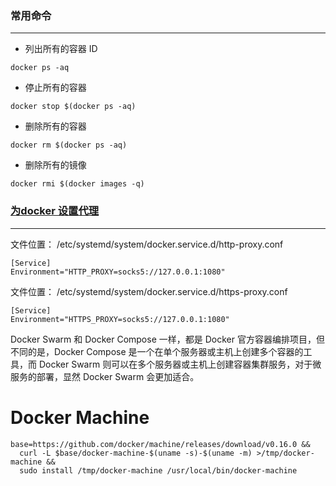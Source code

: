 ### 常用命令
---
- 列出所有的容器 ID
```
docker ps -aq
```
- 停止所有的容器
```
docker stop $(docker ps -aq)
```
- 删除所有的容器
```
docker rm $(docker ps -aq)
```
- 删除所有的镜像
```
docker rmi $(docker images -q)
```

### [为docker 设置代理](https://docs.docker.com/config/daemon/systemd/)
---
文件位置： /etc/systemd/system/docker.service.d/http-proxy.conf

```
[Service]
Environment="HTTP_PROXY=socks5://127.0.0.1:1080"
```
文件位置： /etc/systemd/system/docker.service.d/https-proxy.conf
```
[Service]
Environment="HTTPS_PROXY=socks5://127.0.0.1:1080"
```

Docker Swarm 和 Docker Compose 一样，都是 Docker 官方容器编排项目，但不同的是，Docker Compose 是一个在单个服务器或主机上创建多个容器的工具，而 Docker Swarm 则可以在多个服务器或主机上创建容器集群服务，对于微服务的部署，显然 Docker Swarm 会更加适合。

# Docker Machine
```
base=https://github.com/docker/machine/releases/download/v0.16.0 &&
  curl -L $base/docker-machine-$(uname -s)-$(uname -m) >/tmp/docker-machine &&
  sudo install /tmp/docker-machine /usr/local/bin/docker-machine
```


